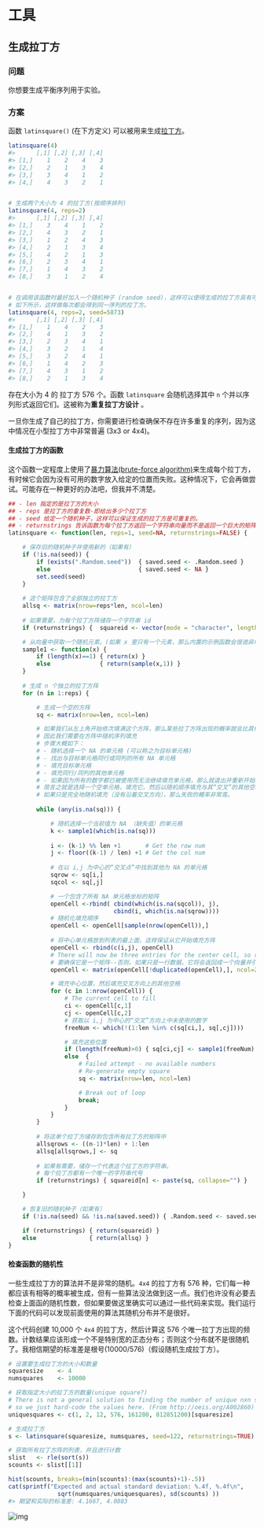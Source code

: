 # 工具

## 生成拉丁方

### 问题

你想要生成平衡序列用于实验。

### 方案

函数 `latinsquare()` (在下方定义) 可以被用来生成[拉丁方](https://baike.baidu.com/item/%E6%8B%89%E4%B8%81%E6%96%B9%E8%AE%BE%E8%AE%A1/8707472)。

```R
latinsquare(4)
#>      [,1] [,2] [,3] [,4]
#> [1,]    1    2    4    3
#> [2,]    2    1    3    4
#> [3,]    3    4    1    2
#> [4,]    4    3    2    1


# 生成两个大小为 4 的拉丁方(按顺序排列)
latinsquare(4, reps=2)
#>      [,1] [,2] [,3] [,4]
#> [1,]    3    4    1    2
#> [2,]    4    3    2    1
#> [3,]    1    2    4    3
#> [4,]    2    1    3    4
#> [5,]    4    2    1    3
#> [6,]    2    3    4    1
#> [7,]    1    4    3    2
#> [8,]    3    1    2    4


# 在调用该函数时最好加入一个随机种子 (random seed)，这样可以使得生成的拉丁方具有可重复性。 
# 如下所示，这样做每次都会得到同一序列的拉丁方。
latinsquare(4, reps=2, seed=5873)
#>      [,1] [,2] [,3] [,4]
#> [1,]    1    4    2    3
#> [2,]    4    1    3    2
#> [3,]    2    3    4    1
#> [4,]    3    2    1    4
#> [5,]    3    2    4    1
#> [6,]    1    4    2    3
#> [7,]    4    3    1    2
#> [8,]    2    1    3    4

```

存在大小为 4 的 拉丁方 576 个。函数 `latinsquare` 会随机选择其中 `n` 个并以序列形式返回它们。这被称为**重复拉丁方设计** 。

一旦你生成了自己的拉丁方，你需要进行检查确保不存在许多重复的序列，因为这中情况在小型拉丁方中非常普遍 (3x3 or 4x4)。

#### 生成拉丁方的函数

这个函数一定程度上使用了[暴力算法(brute-force algorithm)](http://www-igm.univ-mlv.fr/~lecroq/string/node3.html)来生成每个拉丁方，有时候它会因为没有可用的数字放入给定的位置而失败。这种情况下，它会再做尝试。可能存在一种更好的办法吧，但我并不清楚。

```R
## - len 指定的是拉丁方的大小
## - reps 是拉丁方的重复数-即给出多少个拉丁方
## - seed 给定一个随机种子，这样可以保证生成的拉丁方是可重复的。
## - returnstrings 告诉函数为每个拉丁方返回一个字符串向量而不是返回一个巨大的矩阵，这个参数可以用来检查生成拉丁方的随机性。  
latinsquare <- function(len, reps=1, seed=NA, returnstrings=FALSE) {

    # 保存旧的随机种子并使用新的（如果有）
    if (!is.na(seed)) {
        if (exists(".Random.seed"))  { saved.seed <- .Random.seed }
        else                         { saved.seed <- NA }
        set.seed(seed)
    }
    
    # 这个矩阵包含了全部独立的拉丁方
    allsq <- matrix(nrow=reps*len, ncol=len)
    
    # 如果需要，为每个拉丁方阵储存一个字符串 id 
    if (returnstrings) {  squareid <- vector(mode = "character", length = reps) }

    # 从向量中获取一个随机元素。(如果 x 里只有一个元素，那么内置的示例函数会很诡异地发生不一样的运行）
    sample1 <- function(x) {
        if (length(x)==1) { return(x) }
        else              { return(sample(x,1)) }
    }
    
    # 生成 n 个独立的拉丁方阵
    for (n in 1:reps) {

        # 生成一个空的方阵
        sq <- matrix(nrow=len, ncol=len) 

        # 如果我们从左上角开始依次填满这个方阵，那么某些拉丁方阵出现的概率就会比其他的大
        # 因此我们需要在方阵中随机序列填充
        # 步骤大概如下：
        # - 随机选择一个 NA 的单元格 (可以称之为目标单元格)
        # - 找出与目标单元格同行或同列的所有 NA 单元格
        # - 填充目标单元格
        # - 填充同行/同列的其他单元格
        # - 如果因为所有的数字都已被使用而无法继续填充单元格，那么就退出并重新开始填充一个新的方阵。
        # 简言之就是选择一个空单元格，填充它。然后以随机顺序填充与其“交叉”的其他空单元格。
        # 如果只是完全地随机填充（没有沿着交叉方向），那么失败的概率非常高。
        
        while (any(is.na(sq))) {

            # 随机选择一个当前值为 NA （缺失值）的单元格
            k <- sample1(which(is.na(sq)))
            
            i <- (k-1) %% len +1       # Get the row num
            j <- floor((k-1) / len) +1 # Get the col num
            
            # 在以 i,j 为中心的“交叉点”中找到其他为 NA 的单元格
            sqrow <- sq[i,]
            sqcol <- sq[,j]

            # 一个包含了所有 NA 单元格坐标的矩阵
            openCell <-rbind( cbind(which(is.na(sqcol)), j),
                              cbind(i, which(is.na(sqrow))))
            # 随机化填充顺序
            openCell <- openCell[sample(nrow(openCell)),]
            
            # 将中心单元格放到列表的最上面，这样保证从它开始填充方阵
            openCell <- rbind(c(i,j), openCell)
            # There will now be three entries for the center cell, so remove duplicated entries
            # 要确保它是一个矩阵--否则，如果只是一行数据，它将会返回成一个向量并引起错误。
            openCell <- matrix(openCell[!duplicated(openCell),], ncol=2)

            # 填充中心位置，然后填充交叉方向上的其他空格
            for (c in 1:nrow(openCell)) {
                # The current cell to fill
                ci <- openCell[c,1]
                cj <- openCell[c,2]
                # 获取以 i,j 为中心的“交叉”方向上中未使用的数字
                freeNum <- which(!(1:len %in% c(sq[ci,], sq[,cj])))

                # 填充这些位置
                if (length(freeNum)>0) { sq[ci,cj] <- sample1(freeNum) }
                else  {
                    # Failed attempt - no available numbers
                    # Re-generate empty square
                    sq <- matrix(nrow=len, ncol=len)

                    # Break out of loop
                    break;
                }
            }
        }
        
        # 将这单个拉丁方储存到包含所有拉丁方的矩阵中
        allsqrows <- ((n-1)*len) + 1:len
        allsq[allsqrows,] <- sq
        
        # 如果有需要，储存一个代表这个拉丁方的字符串。
        # 每个拉丁方都有一个唯一的字符串代号
        if (returnstrings) { squareid[n] <- paste(sq, collapse="") }

    }

    # 恢复旧的随机种子（如果有）
    if (!is.na(seed) && !is.na(saved.seed)) { .Random.seed <- saved.seed }

    if (returnstrings) { return(squareid) }
    else               { return(allsq) }
}

```

#### 检查函数的随机性

一些生成拉丁方的算法并不是非常的随机。`4x4` 的拉丁方有 576 种，它们每一种都应该有相等的概率被生成，但有一些算法没法做到这一点。我们也许没有必要去检查上面函的随机性数，但如果要做这里确实可以通过一些代码来实现。我们运行下面的代码可以发现前面使用的算法其随机分布并不是很好。

这个代码创建 10,000 个 `4x4` 的拉丁方，然后计算这 576 个唯一拉丁方出现的频数。计数结果应该形成一个不是特别宽的正态分布；否则这个分布就不是很随机了。我相信期望的标准差是根号(10000/576)（假设随机生成拉丁方）。

```R
# 设置要生成拉丁方的大小和数量
squaresize    <- 4
numsquares    <- 10000

# 获取指定大小的拉丁方的数量(unique square?)
# There is not a general solution to finding the number of unique nxn squares
# so we just hard-code the values here. (From http://oeis.org/A002860)
uniquesquares <- c(1, 2, 12, 576, 161280, 812851200)[squaresize]

# 生成拉丁方
s <- latinsquare(squaresize, numsquares, seed=122, returnstrings=TRUE)

# 获取所有拉丁方阵的列表，并且进行计数
slist   <- rle(sort(s))
scounts <- slist[[1]]

hist(scounts, breaks=(min(scounts):(max(scounts)+1)-.5))
cat(sprintf("Expected and actual standard deviation: %.4f, %.4f\n",
              sqrt(numsquares/uniquesquares), sd(scounts) ))
#> 期望和实际的标准差: 4.1667, 4.0883
```

![img](http://upload-images.jianshu.io/upload_images/3884693-b79269fb8d324316.png?imageMogr2/auto-orient/strip%7CimageView2/2/w/1240)
